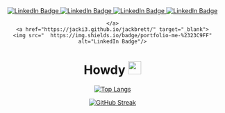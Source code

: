 <div id="badges" align="center">
  
  <a href="https://staffprofiles.bournemouth.ac.uk/display/jbrett2" target="_BLANK">
    <img src="https://img.shields.io/badge/Publications-BU-%2323C9FF" alt="LinkedIn Badge"/>
  </a>
  <a href="https://www.youtube.com/channel/UCOv5_XC5zuLUN8jkHoRB7og" target="_BLANK">
    <img src="https://img.shields.io/badge/YouTube-jdotb-%2323C9FF" alt="LinkedIn Badge"/>
  </a>
    <a href="https://photos.app.goo.gl/WLdyv6qsks7XeeV87" target="_BLANK">
    <img src="https://img.shields.io/badge/Photos-jdotb-%2323C9FF" alt="LinkedIn Badge"/>
  </a>
    <a href="https://jacki3.github.io/jackbrett/file/CVJBrett.pdf" target="_blank">
    <img src="https://img.shields.io/badge/CV-jdotb-%2323C9FF" alt="LinkedIn Badge"/>
  </a>
  
    </a>
    <a href="https://jacki3.github.io/jackbrett/" target="_blank">
    <img src="  https://img.shields.io/badge/portfolio-me-%2323C9FF" alt="LinkedIn Badge"/>
  </a>
  
  
  <h1>
  Howdy
  <img src="https://media.giphy.com/media/hvRJCLFzcasrR4ia7z/giphy.gif" width="30px"/>
</h1>


[![Top Langs](https://github-readme-stats.vercel.app/api/top-langs/?username=Jacki3&layout=compact&theme=tokyonight&hide_border=true)](https://github.com/anuraghazra/github-readme-stats)

[![GitHub Streak](http://github-readme-streak-stats.herokuapp.com?user=Jacki3&layout=compact&theme=tokyonight&hide_border=true)](https://git.io/streak-stats)
</div>
